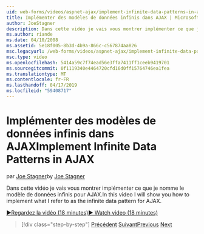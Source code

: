 ```yaml
---
uid: web-forms/videos/aspnet-ajax/implement-infinite-data-patterns-in-ajax
title: Implémenter des modèles de données infinis dans AJAX | Microsoft Docs
author: JoeStagner
description: Dans cette vidéo je vais vous montrer implémenter ce que je nomme le modèle de données infinis pour AJAX.
ms.author: riande
ms.date: 04/10/2008
ms.assetid: 5e18f005-8b3d-4b9a-866c-c567874aa826
msc.legacyurl: /web-forms/videos/aspnet-ajax/implement-infinite-data-patterns-in-ajax
msc.type: video
ms.openlocfilehash: 5414a59c7f74ead56e3ffa7411ff1ceeb9419701
ms.sourcegitcommit: 0f1119340e4464720cfd16d0ff15764746ea1fea
ms.translationtype: MT
ms.contentlocale: fr-FR
ms.lasthandoff: 04/17/2019
ms.locfileid: "59408717"
---
```

# <a name="implement-infinite-data-patterns-in-ajax"></a><span data-ttu-id="c18b3-103">Implémenter des modèles de données infinis dans AJAX</span><span class="sxs-lookup"><span data-stu-id="c18b3-103">Implement Infinite Data Patterns in AJAX</span></span>

<span data-ttu-id="c18b3-104">par [Joe Stagner](https://github.com/JoeStagner)</span><span class="sxs-lookup"><span data-stu-id="c18b3-104">by [Joe Stagner](https://github.com/JoeStagner)</span></span>

<span data-ttu-id="c18b3-105">Dans cette vidéo je vais vous montrer implémenter ce que je nomme le modèle de données infinis pour AJAX.</span><span class="sxs-lookup"><span data-stu-id="c18b3-105">In this video I will show you how to implement what I refer to as the infinite data pattern for AJAX.</span></span>

[<span data-ttu-id="c18b3-106">&#9654;Regardez la vidéo (18 minutes)</span><span class="sxs-lookup"><span data-stu-id="c18b3-106">&#9654; Watch video (18 minutes)</span></span>](https://channel9.msdn.com/Blogs/ASP-NET-Site-Videos/implement-infinite-data-patterns-in-ajax)

> [!div class="step-by-step"]
> <span data-ttu-id="c18b3-107">[Précédent](use-aspnet-ajax-cascading-drop-down-control-to-access-a-database.md)
> [Suivant](basic-aspnet-authentication-in-an-ajax-enabled-application.md)</span><span class="sxs-lookup"><span data-stu-id="c18b3-107">[Previous](use-aspnet-ajax-cascading-drop-down-control-to-access-a-database.md)
[Next](basic-aspnet-authentication-in-an-ajax-enabled-application.md)</span></span>
